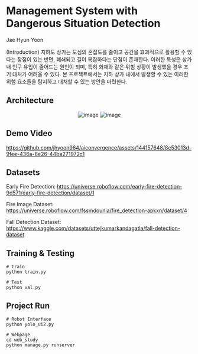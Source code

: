 # Management System with Dangerous Situation Detection

Jae Hyun Yoon

(Introduction) 지하도 상가는 도심의 혼잡도를 줄이고 공간을 효과적으로 활용할 수 있다는 장점이 있는 반면, 폐쇄되고 길이 복잡하다는 단점이 존재한다. 이러한 특성은 상가 내 인구 유입이 줄어드는 원인이 되며, 특히 화재와 같은 위험 상황이 발생했을 경우 조기 대처가 어려울 수 있다. 본 프로젝트에서는 지하 상가 내에서 발생할 수 있는 이러한 위험 요소들을 탐지하고 대처할 수 있는 방안을 마련한다.


## Architecture
<div align="center">
  <img src="https://github.com/jhyoon964/aiconvergence/assets/144157648/786004b4-fb9c-4937-b6fc-512b6dea74e2" alt="image">
  <img src="https://github.com/jhyoon964/aiconvergence/assets/144157648/f76db5f6-c8d9-4595-a565-f2b61ece563f" alt="image">
</div>


## Demo Video
https://github.com/jhyoon964/aiconvergence/assets/144157648/8e53013d-9fee-436a-8e26-44ba271972c1






## Datasets

Early Fire Detection: https://universe.roboflow.com/early-fire-detection-9d571/early-fire-detection/dataset/1

Fire Image Dataset: https://universe.roboflow.com/fssmdounia/fire_detection-apkxn/dataset/4

Fall Detection Dataset: https://www.kaggle.com/datasets/uttejkumarkandagatla/fall-detection-dataset

## Training & Testing
```
# Train
python train.py

# Test
python val.py
```

## Project Run
```
# Robot Interface
python yolo_ui2.py

# Webpage
cd web_study
python manage.py runserver
```
